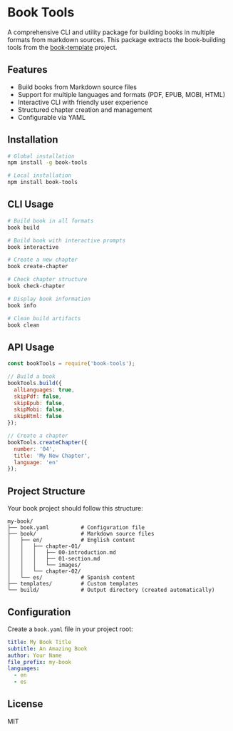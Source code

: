 # Book Tools

A comprehensive CLI and utility package for building books in multiple formats from markdown sources. This package extracts the book-building tools from the [book-template](https://github.com/iksnae/book-template) project.

## Features

- Build books from Markdown source files
- Support for multiple languages and formats (PDF, EPUB, MOBI, HTML)
- Interactive CLI with friendly user experience
- Structured chapter creation and management
- Configurable via YAML

## Installation

```bash
# Global installation
npm install -g book-tools

# Local installation
npm install book-tools
```

## CLI Usage

```bash
# Build book in all formats
book build

# Build book with interactive prompts
book interactive

# Create a new chapter
book create-chapter

# Check chapter structure
book check-chapter

# Display book information
book info

# Clean build artifacts
book clean
```

## API Usage

```javascript
const bookTools = require('book-tools');

// Build a book
bookTools.build({
  allLanguages: true,
  skipPdf: false,
  skipEpub: false,
  skipMobi: false,
  skipHtml: false
});

// Create a chapter
bookTools.createChapter({
  number: '04',
  title: 'My New Chapter',
  language: 'en'
});
```

## Project Structure

Your book project should follow this structure:

```
my-book/
├── book.yaml          # Configuration file
├── book/              # Markdown source files
│   ├── en/            # English content
│   │   ├── chapter-01/
│   │   │   ├── 00-introduction.md
│   │   │   ├── 01-section.md
│   │   │   └── images/
│   │   └── chapter-02/
│   └── es/            # Spanish content
├── templates/         # Custom templates
└── build/             # Output directory (created automatically)
```

## Configuration

Create a `book.yaml` file in your project root:

```yaml
title: My Book Title
subtitle: An Amazing Book
author: Your Name
file_prefix: my-book
languages:
  - en
  - es
```

## License

MIT
